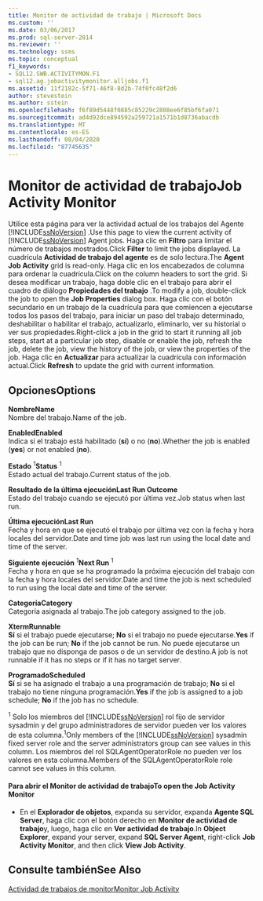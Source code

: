 ```yaml
---
title: Monitor de actividad de trabajo | Microsoft Docs
ms.custom: ''
ms.date: 03/06/2017
ms.prod: sql-server-2014
ms.reviewer: ''
ms.technology: ssms
ms.topic: conceptual
f1_keywords:
- SQL12.SWB.ACTIVITYMON.F1
- sql12.ag.jobactivitymonitor.alljobs.f1
ms.assetid: 11f2182c-5f71-46f8-8d2b-74f0fc48f2d6
author: stevestein
ms.author: sstein
ms.openlocfilehash: f6f89d5448f0885c85229c2808ee6f85bf6fa071
ms.sourcegitcommit: ad4d92dce894592a259721a1571b1d8736abacdb
ms.translationtype: MT
ms.contentlocale: es-ES
ms.lasthandoff: 08/04/2020
ms.locfileid: "87745635"
---
```

# <a name="job-activity-monitor"></a><span data-ttu-id="8b055-102">Monitor de actividad de trabajo</span><span class="sxs-lookup"><span data-stu-id="8b055-102">Job Activity Monitor</span></span>
  <span data-ttu-id="8b055-103">Utilice esta página para ver la actividad actual de los trabajos del Agente [!INCLUDE[ssNoVersion](../../includes/ssnoversion-md.md)] .</span><span class="sxs-lookup"><span data-stu-id="8b055-103">Use this page to view the current activity of [!INCLUDE[ssNoVersion](../../includes/ssnoversion-md.md)] Agent jobs.</span></span> <span data-ttu-id="8b055-104">Haga clic en **Filtro** para limitar el número de trabajos mostrados.</span><span class="sxs-lookup"><span data-stu-id="8b055-104">Click **Filter** to limit the jobs displayed.</span></span> <span data-ttu-id="8b055-105">La cuadrícula **Actividad de trabajo del agente** es de solo lectura.</span><span class="sxs-lookup"><span data-stu-id="8b055-105">The **Agent Job Activity** grid is read-only.</span></span> <span data-ttu-id="8b055-106">Haga clic en los encabezados de columna para ordenar la cuadrícula.</span><span class="sxs-lookup"><span data-stu-id="8b055-106">Click on the column headers to sort the grid.</span></span> <span data-ttu-id="8b055-107">Si desea modificar un trabajo, haga doble clic en el trabajo para abrir el cuadro de diálogo **Propiedades del trabajo** .</span><span class="sxs-lookup"><span data-stu-id="8b055-107">To modify a job, double-click the job to open the **Job Properties** dialog box.</span></span> <span data-ttu-id="8b055-108">Haga clic con el botón secundario en un trabajo de la cuadrícula para que comiencen a ejecutarse todos los pasos del trabajo, para iniciar un paso del trabajo determinado, deshabilitar o habilitar el trabajo, actualizarlo, eliminarlo, ver su historial o ver sus propiedades.</span><span class="sxs-lookup"><span data-stu-id="8b055-108">Right-click a job in the grid to start it running all job steps, start at a particular job step, disable or enable the job, refresh the job, delete the job, view the history of the job, or view the properties of the job.</span></span> <span data-ttu-id="8b055-109">Haga clic en **Actualizar** para actualizar la cuadrícula con información actual.</span><span class="sxs-lookup"><span data-stu-id="8b055-109">Click **Refresh** to update the grid with current information.</span></span>  
  
## <a name="options"></a><span data-ttu-id="8b055-110">Opciones</span><span class="sxs-lookup"><span data-stu-id="8b055-110">Options</span></span>  
 <span data-ttu-id="8b055-111">**Nombre**</span><span class="sxs-lookup"><span data-stu-id="8b055-111">**Name**</span></span>  
 <span data-ttu-id="8b055-112">Nombre del trabajo.</span><span class="sxs-lookup"><span data-stu-id="8b055-112">Name of the job.</span></span>  
  
 <span data-ttu-id="8b055-113">**Enabled**</span><span class="sxs-lookup"><span data-stu-id="8b055-113">**Enabled**</span></span>  
 <span data-ttu-id="8b055-114">Indica si el trabajo está habilitado (**sí**) o no (**no**).</span><span class="sxs-lookup"><span data-stu-id="8b055-114">Whether the job is enabled (**yes**) or not enabled (**no**).</span></span>  
  
 <span data-ttu-id="8b055-115">**Estado** <sup>1</sup></span><span class="sxs-lookup"><span data-stu-id="8b055-115">**Status** <sup>1</sup></span></span>  
 <span data-ttu-id="8b055-116">Estado actual del trabajo.</span><span class="sxs-lookup"><span data-stu-id="8b055-116">Current status of the job.</span></span>  
  
 <span data-ttu-id="8b055-117">**Resultado de la última ejecución**</span><span class="sxs-lookup"><span data-stu-id="8b055-117">**Last Run Outcome**</span></span>  
 <span data-ttu-id="8b055-118">Estado del trabajo cuando se ejecutó por última vez.</span><span class="sxs-lookup"><span data-stu-id="8b055-118">Job status when last run.</span></span>  
  
 <span data-ttu-id="8b055-119">**Última ejecución**</span><span class="sxs-lookup"><span data-stu-id="8b055-119">**Last Run**</span></span>  
 <span data-ttu-id="8b055-120">Fecha y hora en que se ejecutó el trabajo por última vez con la fecha y hora locales del servidor.</span><span class="sxs-lookup"><span data-stu-id="8b055-120">Date and time job was last run using the local date and time of the server.</span></span>  
  
 <span data-ttu-id="8b055-121">**Siguiente ejecución** <sup>1</sup></span><span class="sxs-lookup"><span data-stu-id="8b055-121">**Next Run** <sup>1</sup></span></span>  
 <span data-ttu-id="8b055-122">Fecha y hora en que se ha programado la próxima ejecución del trabajo con la fecha y hora locales del servidor.</span><span class="sxs-lookup"><span data-stu-id="8b055-122">Date and time the job is next scheduled to run using the local date and time of the server.</span></span>  
  
 <span data-ttu-id="8b055-123">**Categoría**</span><span class="sxs-lookup"><span data-stu-id="8b055-123">**Category**</span></span>  
 <span data-ttu-id="8b055-124">Categoría asignada al trabajo.</span><span class="sxs-lookup"><span data-stu-id="8b055-124">The job category assigned to the job.</span></span>  
  
 <span data-ttu-id="8b055-125">**Xterm**</span><span class="sxs-lookup"><span data-stu-id="8b055-125">**Runnable**</span></span>  
 <span data-ttu-id="8b055-126">**Sí** si el trabajo puede ejecutarse; **No** si el trabajo no puede ejecutarse.</span><span class="sxs-lookup"><span data-stu-id="8b055-126">**Yes** if the job can be run; **No** if the job cannot be run.</span></span> <span data-ttu-id="8b055-127">No puede ejecutarse un trabajo que no disponga de pasos o de un servidor de destino.</span><span class="sxs-lookup"><span data-stu-id="8b055-127">A job is not runnable if it has no steps or if it has no target server.</span></span>  
  
 <span data-ttu-id="8b055-128">**Programado**</span><span class="sxs-lookup"><span data-stu-id="8b055-128">**Scheduled**</span></span>  
 <span data-ttu-id="8b055-129">**Sí** si se ha asignado el trabajo a una programación de trabajo; **No** si el trabajo no tiene ninguna programación.</span><span class="sxs-lookup"><span data-stu-id="8b055-129">**Yes** if the job is assigned to a job schedule; **No** if the job has no schedule.</span></span>  
  
 <span data-ttu-id="8b055-130"><sup>1</sup> Solo los miembros del [!INCLUDE[ssNoVersion](../../includes/ssnoversion-md.md)] rol fijo de servidor sysadmin y del grupo administradores de servidor pueden ver los valores de esta columna.</span><span class="sxs-lookup"><span data-stu-id="8b055-130"><sup>1</sup>Only members of the [!INCLUDE[ssNoVersion](../../includes/ssnoversion-md.md)] sysadmin fixed server role and the server administrators group can see values in this column.</span></span> <span data-ttu-id="8b055-131">Los miembros del rol SQLAgentOperatorRole no pueden ver los valores en esta columna.</span><span class="sxs-lookup"><span data-stu-id="8b055-131">Members of the SQLAgentOperatorRole role cannot see values in this column.</span></span>  
  
#### <a name="to-open-the-job-activity-monitor"></a><span data-ttu-id="8b055-132">Para abrir el Monitor de actividad de trabajo</span><span class="sxs-lookup"><span data-stu-id="8b055-132">To open the Job Activity Monitor</span></span>  
  
-   <span data-ttu-id="8b055-133">En el **Explorador de objetos**, expanda su servidor, expanda **Agente SQL Server**, haga clic con el botón derecho en **Monitor de actividad de trabajo**y, luego, haga clic en **Ver actividad de trabajo**.</span><span class="sxs-lookup"><span data-stu-id="8b055-133">In **Object Explorer**, expand your server, expand **SQL Server Agent**, right-click **Job Activity Monitor**, and then click **View Job Activity**.</span></span>  
  
## <a name="see-also"></a><span data-ttu-id="8b055-134">Consulte también</span><span class="sxs-lookup"><span data-stu-id="8b055-134">See Also</span></span>  
 [<span data-ttu-id="8b055-135">Actividad de trabajos de monitor</span><span class="sxs-lookup"><span data-stu-id="8b055-135">Monitor Job Activity</span></span>](monitor-job-activity.md)  
  
  
